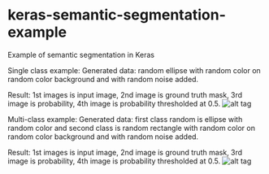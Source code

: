 # keras-semantic-segmentation-example
Example of semantic segmentation in Keras

Single class example:
Generated data: random ellipse with random color on random color background and with random noise added.

Result: 1st images is input image, 2nd image is ground truth mask, 3rd image is probability, 4th image is probability thresholded at 0.5.
![alt tag](https://github.com/mrgloom/keras-semantic-segmentation-example/blob/master/misc/binary_crossentropy_result_binary_segmentation.png)

Multi-class example:
Generated data: first class random is ellipse with random color and second class is random rectangle with random color on random color background and with random noise added.

Result: 1st images is input image, 2nd image is ground truth mask, 3rd image is probability, 4th image is probability thresholded at 0.5.
![alt tag](https://github.com/mrgloom/keras-semantic-segmentation-example/blob/master/misc/binary_crossentropy_result_multilabel_segmentation.png)
